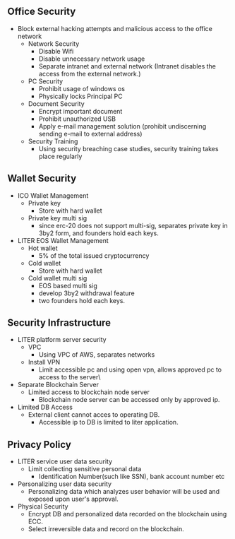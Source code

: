 ## Office Security	
  - Block external hacking attempts and malicious access to the office network
    - Network Security	
      - Disable Wifi
	  - Disable unnecessary network usage
	  - Separate intranet and external network (Intranet disables the access from the external network.)
  	- PC Security	 
  	  - Prohibit usage of windows os
	  - Physically locks Principal PC
	- Document Security	
	  - Encrypt important document
	  - Prohibit unauthorized USB
	  - Apply e-mail management solution (prohibit undiscerning sending e-mail to external address)
	- Security Training	
	  - Using security breaching case studies, security training takes place regularly

## Wallet Security	
  - ICO Wallet Management	
    - Private key
      - Store with hard wallet
	- Private key multi sig	
	  - since erc-20 does not support multi-sig, separates private key in 3by2 form, and founders hold each keys.
  - LITER EOS Wallet Management	
    - Hot wallet	
      - 5% of the total issued cryptocurrency 
	- Cold wallet	
	  - Store with hard wallet
	- Cold wallet multi sig	
	  - EOS based multi sig 
	  - develop 3by2 withdrawal feature
	  - two founders hold each keys.

## Security Infrastructure
  - LITER platform server security	
    - VPC	
      - Using VPC of AWS, separates networks
	- Install VPN
	  - Limit accessible pc and using open vpn, allows approved pc to access to the server\
  - Separate Blockchain Server	
    - Limited access to blockchain node server	
      - Blockchain node server can be accessed only by approved ip.
  - Limited DB Access	
    - External client cannot acces to operating DB.	
      - Accessible ip to DB is limited to liter application.

## Privacy Policy	
  - LITER service user data security	
    - Limit collecting sensitive personal data	
      - Identification Number(such like SSN), bank account number etc
  - Personalizing user data security	
    - Personalizing data which analyzes user behavior will be used and exposed upon user's approval. 
  - Physical Security	
    - Encrypt DB and personalized data recorded on the blockchain using ECC.
    - Select irreversible data and record on the blockchain.
